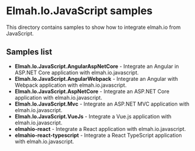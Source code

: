 # Elmah.Io.JavaScript samples

This directory contains samples to show how to integrate elmah.io from JavaScript.

## Samples list

* **Elmah.Io.JavaScript.AngularAspNetCore** - Integrate an Angular in ASP.NET Core application with elmah.io.javascript.
* **Elmah.Io.JavaScript.AngularWebpack** - Integrate an Angular with Webpack application with elmah.io.javascript.
* **Elmah.Io.JavaScript.AspNetCore** - Integrate an ASP.NET Core application with elmah.io.javascript.
* **Elmah.Io.JavaScript.Mvc** - Integrate an ASP.NET MVC application with elmah.io.javascript.
* **Elmah.Io.JavaScript.VueJs** - Integrate a Vue.js application with elmah.io.javascript.
* **elmahio-react** - Integrate a React application with elmah.io.javascript.
* **elmahio-react-typescript** - Integrate a React TypeScript application with elmah.io.javascript.